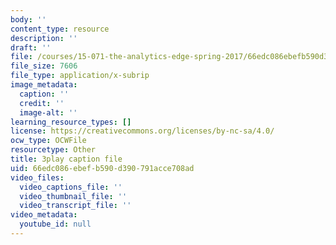 ```yaml
---
body: ''
content_type: resource
description: ''
draft: ''
file: /courses/15-071-the-analytics-edge-spring-2017/66edc086ebefb590d390791acce708ad_9i1sOSIccgw.srt
file_size: 7606
file_type: application/x-subrip
image_metadata:
  caption: ''
  credit: ''
  image-alt: ''
learning_resource_types: []
license: https://creativecommons.org/licenses/by-nc-sa/4.0/
ocw_type: OCWFile
resourcetype: Other
title: 3play caption file
uid: 66edc086-ebef-b590-d390-791acce708ad
video_files:
  video_captions_file: ''
  video_thumbnail_file: ''
  video_transcript_file: ''
video_metadata:
  youtube_id: null
---
```


